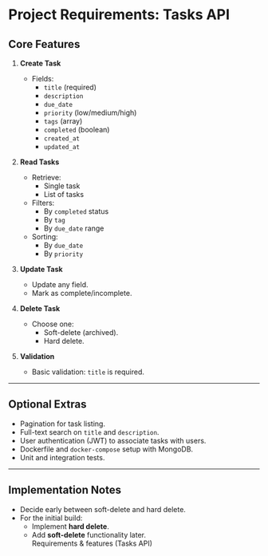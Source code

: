 # Project Requirements: Tasks API

## Core Features

1. **Create Task**  
    - Fields:  
      - `title` (required)  
      - `description`  
      - `due_date`  
      - `priority` (low/medium/high)  
      - `tags` (array)  
      - `completed` (boolean)  
      - `created_at`  
      - `updated_at`  

2. **Read Tasks**  
    - Retrieve:  
      - Single task  
      - List of tasks  
    - Filters:  
      - By `completed` status  
      - By `tag`  
      - By `due_date` range  
    - Sorting:  
      - By `due_date`  
      - By `priority`  

3. **Update Task**  
    - Update any field.  
    - Mark as complete/incomplete.  

4. **Delete Task**  
    - Choose one:  
      - Soft-delete (archived).  
      - Hard delete.  

5. **Validation**  
    - Basic validation: `title` is required.  

---

## Optional Extras

- Pagination for task listing.  
- Full-text search on `title` and `description`.  
- User authentication (JWT) to associate tasks with users.  
- Dockerfile and `docker-compose` setup with MongoDB.  
- Unit and integration tests.  

---

## Implementation Notes

- Decide early between soft-delete and hard delete.  
- For the initial build:  
  - Implement **hard delete**.  
  - Add **soft-delete** functionality later.  
Requirements & features (Tasks API)
